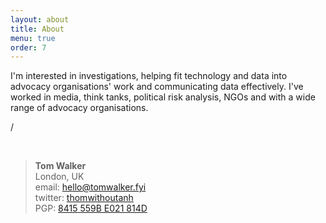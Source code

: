 ```yaml
---
layout: about
title: About
menu: true
order: 7
---
```


I'm interested in investigations, helping fit technology and data into advocacy organisations' work and communicating data effectively. I've worked in media, think tanks, political risk analysis, NGOs and with a wide range of advocacy organisations.

/

<br>
<blockquote>
<div dir="ltr"><strong>Tom Walker</strong></div>
<div dir="ltr" style="text-align: left;">London, UK</div>
<div dir="ltr" style="text-align: left;">email: <a href="mailto:hello@tomwalker.fyi">hello@tomwalker.fyi</a></div>
<div dir="ltr" style="text-align: left;">twitter: <a href="https://twitter.com/thomwithoutanh">thomwithoutanh</a> </div>
<div dir="ltr" style="text-align: left;">PGP: <a href="https://keybase.io/thomwithoutanh">8415 559B E021 814D</a></div></blockquote>
